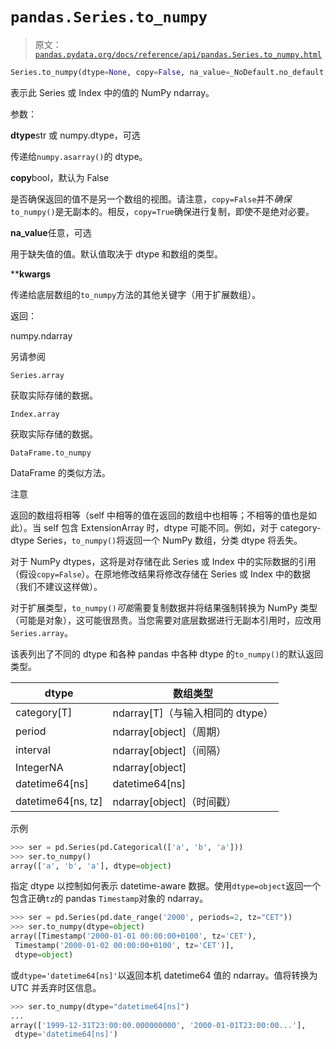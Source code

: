 # `pandas.Series.to_numpy`

> 原文：[`pandas.pydata.org/docs/reference/api/pandas.Series.to_numpy.html`](https://pandas.pydata.org/docs/reference/api/pandas.Series.to_numpy.html)

```py
Series.to_numpy(dtype=None, copy=False, na_value=_NoDefault.no_default, **kwargs)
```

表示此 Series 或 Index 中的值的 NumPy ndarray。

参数：

**dtype**str 或 numpy.dtype，可选

传递给`numpy.asarray()`的 dtype。

**copy**bool，默认为 False

是否确保返回的值不是另一个数组的视图。请注意，`copy=False`并不*确保*`to_numpy()`是无副本的。相反，`copy=True`确保进行复制，即使不是绝对必要。

**na_value**任意，可选

用于缺失值的值。默认值取决于 dtype 和数组的类型。

****kwargs**

传递给底层数组的`to_numpy`方法的其他关键字（用于扩展数组）。

返回：

numpy.ndarray

另请参阅

`Series.array`

获取实际存储的数据。

`Index.array`

获取实际存储的数据。

`DataFrame.to_numpy`

DataFrame 的类似方法。

注意

返回的数组将相等（self 中相等的值在返回的数组中也相等；不相等的值也是如此）。当 self 包含 ExtensionArray 时，dtype 可能不同。例如，对于 category-dtype Series，`to_numpy()`将返回一个 NumPy 数组，分类 dtype 将丢失。

对于 NumPy dtypes，这将是对存储在此 Series 或 Index 中的实际数据的引用（假设`copy=False`）。在原地修改结果将修改存储在 Series 或 Index 中的数据（我们不建议这样做）。

对于扩展类型，`to_numpy()`*可能*需要复制数据并将结果强制转换为 NumPy 类型（可能是对象），这可能很昂贵。当您需要对底层数据进行无副本引用时，应改用`Series.array`。

该表列出了不同的 dtype 和各种 pandas 中各种 dtype 的`to_numpy()`的默认返回类型。

| dtype | 数组类型 |
| --- | --- |
| category[T] | ndarray[T]（与输入相同的 dtype） |
| period | ndarray[object]（周期） |
| interval | ndarray[object]（间隔） |
| IntegerNA | ndarray[object] |
| datetime64[ns] | datetime64[ns] |
| datetime64[ns, tz] | ndarray[object]（时间戳） |

示例

```py
>>> ser = pd.Series(pd.Categorical(['a', 'b', 'a']))
>>> ser.to_numpy()
array(['a', 'b', 'a'], dtype=object) 
```

指定 dtype 以控制如何表示 datetime-aware 数据。使用`dtype=object`返回一个包含正确`tz`的 pandas `Timestamp`对象的 ndarray。

```py
>>> ser = pd.Series(pd.date_range('2000', periods=2, tz="CET"))
>>> ser.to_numpy(dtype=object)
array([Timestamp('2000-01-01 00:00:00+0100', tz='CET'),
 Timestamp('2000-01-02 00:00:00+0100', tz='CET')],
 dtype=object) 
```

或`dtype='datetime64[ns]'`以返回本机 datetime64 值的 ndarray。值将转换为 UTC 并丢弃时区信息。

```py
>>> ser.to_numpy(dtype="datetime64[ns]")
... 
array(['1999-12-31T23:00:00.000000000', '2000-01-01T23:00:00...'],
 dtype='datetime64[ns]') 
```
